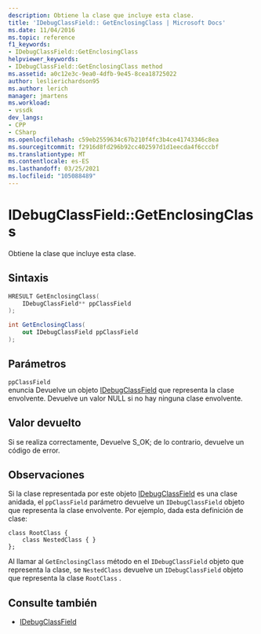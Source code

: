```yaml
---
description: Obtiene la clase que incluye esta clase.
title: 'IDebugClassField:: GetEnclosingClass | Microsoft Docs'
ms.date: 11/04/2016
ms.topic: reference
f1_keywords:
- IDebugClassField::GetEnclosingClass
helpviewer_keywords:
- IDebugClassField::GetEnclosingClass method
ms.assetid: a0c12e3c-9ea0-4dfb-9e45-8cea18725022
author: leslierichardson95
ms.author: lerich
manager: jmartens
ms.workload:
- vssdk
dev_langs:
- CPP
- CSharp
ms.openlocfilehash: c59eb2559634c67b210f4fc3b4ce41743346c8ea
ms.sourcegitcommit: f2916d8fd296b92cc402597d1d1eecda4f6cccbf
ms.translationtype: MT
ms.contentlocale: es-ES
ms.lasthandoff: 03/25/2021
ms.locfileid: "105088489"
---
```

# <a name="idebugclassfieldgetenclosingclass"></a>IDebugClassField::GetEnclosingClass
Obtiene la clase que incluye esta clase.

## <a name="syntax"></a>Sintaxis

```cpp
HRESULT GetEnclosingClass(
    IDebugClassField** ppClassField
);
```

```csharp
int GetEnclosingClass(
    out IDebugClassField ppClassField
);
```

## <a name="parameters"></a>Parámetros
`ppClassField`\
enuncia Devuelve un objeto [IDebugClassField](../../../extensibility/debugger/reference/idebugclassfield.md) que representa la clase envolvente. Devuelve un valor NULL si no hay ninguna clase envolvente.

## <a name="return-value"></a>Valor devuelto
Si se realiza correctamente, Devuelve S_OK; de lo contrario, devuelve un código de error.

## <a name="remarks"></a>Observaciones
Si la clase representada por este objeto [IDebugClassField](../../../extensibility/debugger/reference/idebugclassfield.md) es una clase anidada, el `ppClassField` parámetro devuelve un `IDebugClassField` objeto que representa la clase envolvente. Por ejemplo, dada esta definición de clase:

```
class RootClass {
    class NestedClass { }
};
```

Al llamar al `GetEnclosingClass` método en el `IDebugClassField` objeto que representa la clase, se `NestedClass` devuelve un `IDebugClassField` objeto que representa la clase `RootClass` .

## <a name="see-also"></a>Consulte también
- [IDebugClassField](../../../extensibility/debugger/reference/idebugclassfield.md)
